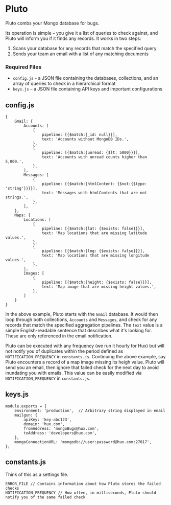 # Pluto

Pluto combs your Mongo database for bugs.

Its operation is simple – you give it a list of queries to check against, and Pluto will inform you if it finds any records. It works in two steps:

1. Scans your database for any records that match the specified query
2. Sends your team an email with a list of any matching documents

### Required Files
- `config.js` - a JSON file containing the databases, collections, and an array of queries to check in a hierarchical format
- `keys.js` – a JSON file containing API keys and important configurations

## config.js
```
{
	Gmail: {
		Accounts: [
			{
				pipeline: [{$match:{_id: null}}],
				text: 'Accounts without MongoDB IDs.',
			},
			{
				pipeline: [{$match:{unread: {$lt: 5000}}}],
				text: 'Accounts with unread counts higher than 5,000.',
			},
		],
		Messages: [
			{
				pipeline: [{$match:{htmlContent: {$not:{$type: 'string'}}}}],
				text: 'Messages with htmlContents that are not strings.',
			},
		],
	},
	Maps: {
		Locations: [
			{
				pipeline: [{$match:{lat: {$exists: false}}}],
				text: 'Map locations that are missing latitude values.',
			},
			{
				pipeline: [{$match:{lng: {$exists: false}}}],
				text: 'Map locations that are missing longitude values.',
			},
		],
		Images: [
			{
				pipeline: [{$match:{height: {$exists: false}}}],
				text: 'Map image that are missing height values.',
			},
		]
	}
}
```

In the above example, Pluto starts with the `Gmail` database. It would then loop through both collections, `Accounts` and `Messages`, and check for any records that match the specified aggregation pipelines.  The `text` value is a simple English-readable sentence that describes what it's looking for. These are only referenced in the email notification.

Pluto can be executed with any frequency (we run it hourly for Hux) but will not notify you of duplicates within the period defined as `NOTIFICATION_FREQUENCY` in `constants.js`. Continuing the above example, say Pluto encounters a record of a map image missing its heigh value. Pluto will send you an email, then ignore that failed check for the next day to avoid inundating you with emails. This value can be easily modified via `NOTIFICATION_FREQUENCY` in `constants.js`.

## keys.js
```
module.exports = {
	environment: 'production',	// Arbitrary string displayed in email
	mailgun: {
		apiKey: 'key-abc123',
		domain: 'hux.com',
		fromAddress: 'mongoBugs@hux.com',
		toAddress: 'developers@hux.com',
	},
	mongoConnectionURL: 'mongodb://user:password@hux.com:27017',
};
```

## constants.js
Think of this as a settings file.
```
ERROR_FILE // Contains information about how Pluto stores the failed checks
NOTIFICATION_FREQUENCY // How often, in milliseconds, Pluto should notify you of the same failed check
```